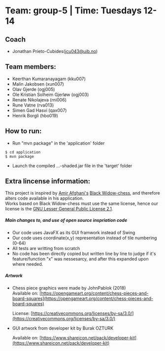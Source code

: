 # Team: group-5 | Time: Tuesdays 12-14
## Coach
+ Jonathan Prieto-Cubides(jcu043@uib.no)

Team members:
------
+ Keerthan Kumaranayagam	(kku007)
+ Malin Jakobsen	(xun007)
+ Olav Gjerde	(ogj005)
+ Ole Kristian Solheim Gjerløw	(ogj003)
+ Renate Nikolajeva	(rni006)
+ Rune Vatne	(rva013)
+ Simen Gad Hasvi	(qax007)
+ Henrik Borgli (hbo019)

How to run:
----

+ Run "mvn package" in the 'application' folder

```
$ cd application
$ mvn package
```

+ Launch the compiled ...-shaded.jar file in the 'target' folder

Extra lincense information:
---
This project is inspired by [Amir Afghani's](https://github.com/amir650) [Black Widow-chess](https://github.com/amir650/BlackWidow-Chess), and therefore alters code available in his application.   
Works based on Black Widow-chess must use the same license, hence our license is the [GNU Lesser General Public License 2.1](https://www.gnu.org/licenses/old-licenses/lgpl-2.1.html).  
##### Main changes to, and use of open source inspriation code

+ Our code uses JavaFX as its GUI framwork instead of Swing
+ Our code uses coordinate(x,y) representation instead of tile numbering (0-64)
+ All tests are writting from scratch
+ No code has been directly copied but written line by line to judge if it's  
  feature/function "x" was nessesarcy, and after this expanded upon where needed.  

##### Artwork
+ Chess piece graphics were made by JohnPablok (2018)   
  Available on: [https://opengameart.org/content/chess-pieces-and-board-squares](https://opengameart.org/content/chess-pieces-and-board-squares)  

  License: [https://creativecommons.org/licenses/by-sa/3.0/](https://creativecommons.org/licenses/by-sa/3.0/)
  
+ GUI artwork from developer kit by Burak OZTURK

  Available on: [https://www.shareicon.net/pack/developer-kit](https://www.shareicon.net/pack/developer-kit)
  
